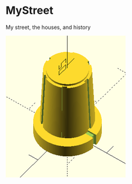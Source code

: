 # MyStreet
 My street, the houses, and history
 
 <img src="https://github.com/MartinDavidWaller/D70Box/blob/master/3DPrints/Pictures/D70KnobTopView.png?sanitize=true&raw=true" />

